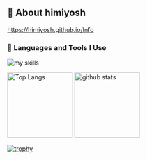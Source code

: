## 💬 About himiyosh
https://himiyosh.github.io/Info

### 🌱 Languages and Tools I Use
<img alt="my skills" src="https://skillicons.dev/icons?theme=light&perline=8&i=c,cs,ts,js,py,swift,html,css,nodejs,react,azure,firebase,git,github" />

<p align="left"> 
  <img alt="Top Langs" height="150px" src="https://github-readme-stats.vercel.app/api/top-langs/?username=himiyosh&layout=compact&show_icons=true" />
  <img alt="github stats" height="150px" src="https://github-readme-stats.vercel.app/api?username=himiyosh" />
</p>

[![trophy](https://github-profile-trophy.vercel.app/?username=himiyosh&margin-w=5)](https://github.com/himiyosh/)

<!-- Thanks to 
https://zenn.dev/chot/articles/3421ec6f622f82
https://github.com/tandpfun/skill-icons#readme
-->

<!--
**himiyosh/himiyosh** is a ✨ _special_ ✨ repository because its `README.md` (this file) appears on your GitHub profile.

Here are some ideas to get you started:

- 🔭 I’m currently working on ...
- 🌱 I’m currently learning ...
- 👯 I’m looking to collaborate on ...
- 🤔 I’m looking for help with ...
- 💬 Ask me about ...
- 📫 How to reach me: ...
- 😄 Pronouns: ...
- ⚡ Fun fact: ...
-->
